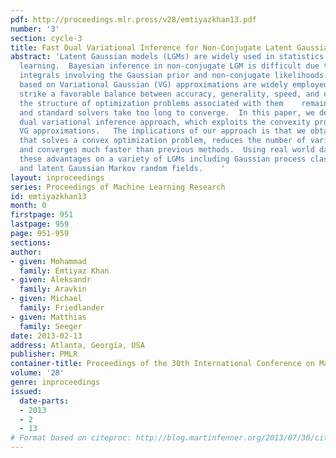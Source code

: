 ```yaml
---
pdf: http://proceedings.mlr.press/v28/emtiyazkhan13.pdf
number: '3'
section: cycle-3
title: Fast Dual Variational Inference for Non-Conjugate Latent Gaussian Models
abstract: 'Latent Gaussian models (LGMs) are widely used in statistics and machine
  learning.  Bayesian inference in non-conjugate LGM is difficult due to intractable
  integrals involving the Gaussian prior and non-conjugate likelihoods.  Algorithms
  based on Variational Gaussian (VG) approximations are widely employed since they
  strike a favorable balance between accuracy, generality, speed, and ease of use.  However,
  the structure of optimization problems associated with them    remains poorly understood,
  and standard solvers take too long to converge.  In this paper, we derive a novel
  dual variational inference approach, which exploits the convexity property of the
  VG approximations.   The implications of our approach is that we obtain an algorithm
  that solves a convex optimization problem, reduces the number of variational parameters,
  and converges much faster than previous methods.  Using real world data, we demonstrate
  these advantages on a variety of LGMs including Gaussian process classification
  and latent Gaussian Markov random fields.    '
layout: inproceedings
series: Proceedings of Machine Learning Research
id: emtiyazkhan13
month: 0
firstpage: 951
lastpage: 959
page: 951-959
sections: 
author:
- given: Mohammad
  family: Emtiyaz Khan
- given: Aleksandr
  family: Aravkin
- given: Michael
  family: Friedlander
- given: Matthias
  family: Seeger
date: 2013-02-13
address: Atlanta, Georgia, USA
publisher: PMLR
container-title: Proceedings of the 30th International Conference on Machine Learning
volume: '28'
genre: inproceedings
issued:
  date-parts:
  - 2013
  - 2
  - 13
# Format based on citeproc: http://blog.martinfenner.org/2013/07/30/citeproc-yaml-for-bibliographies/
---
```

